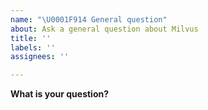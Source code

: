 ```yaml
---
name: "\U0001F914 General question"
about: Ask a general question about Milvus
title: ''
labels: ''
assignees: ''

---
```


**What is your question?**
